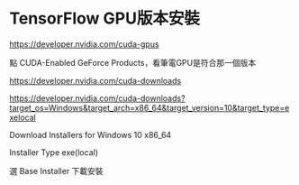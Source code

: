 # TensorFlow GPU版本安裝

https://developer.nvidia.com/cuda-gpus

點 CUDA-Enabled GeForce Products，看筆電GPU是符合那一個版本

https://developer.nvidia.com/cuda-downloads

https://developer.nvidia.com/cuda-downloads?target_os=Windows&target_arch=x86_64&target_version=10&target_type=exelocal

Download Installers for Windows 10 x86_64

Installer Type  exe(local)

選 Base Installer 下載安裝
